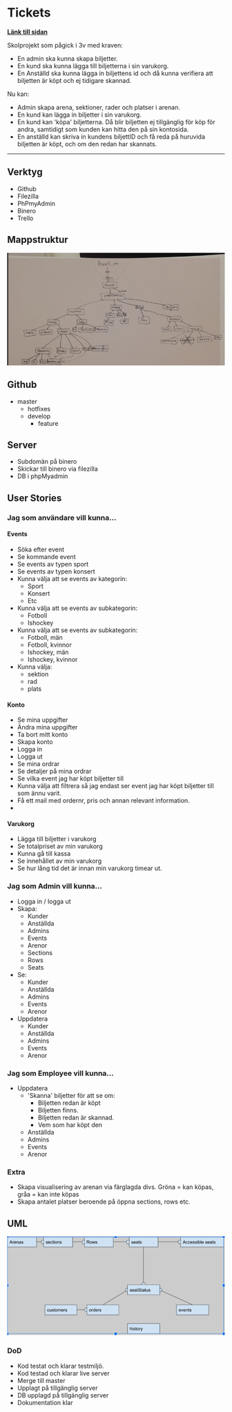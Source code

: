 <h1>Tickets</h1>
<a href="http://tickets.loboessence.se/index.php"><b>Länk till sidan </b></a>
<p> Skolprojekt som pågick i 3v med kraven:
    <ul>
        <li> En admin ska kunna skapa biljetter.</li>
        <li> En kund ska kunna lägga till biljetterna i sin varukorg. </li>
        <li> En Anställd ska kunna lägga in biljettens id och då kunna verifiera att biljetten är köpt och ej tidigare skannad. </li>
    </ul>
</p>
<p>
    Nu kan:
    <ul> 
        <li>Admin skapa arena, sektioner, rader och platser i arenan. </li>
        <li>En kund kan lägga in biljetter i sin varukorg.</li>
        <li>En kund kan 'köpa' biljetterna. Då blir biljetten ej tillgänglig för köp för andra, samtidigt som kunden kan hitta den på sin kontosida.  </li>
        <li>En anställd kan skriva in kundens biljettID och få reda på huruvida biljetten är köpt, och om den redan har skannats. </li>
    </ul>
</p>
<hr>
<h2>Verktyg</h2>
<ul>
    <li> Github </li>
    <li> Filezilla </li>
    <li> PhPmyAdmin </li>
    <li> Binero </li>
    <li> Trello </li>
</ul>

<h2>Mappstruktur</h2>
<img src="readme_imgs/mappstruktur.PNG">

<h2> Github </h2>
<ul>
    <li>master
        <ul> 
            <li> hotfixes </li>
            <li> develop 
            <ul>
                <li>feature</li>
            </ul>
            </li>
        </ul>
    </li>
</ul>

<h2> Server </h2>
<ul> 
    <li>Subdomän på binero </li>
    <li>Skickar till binero via filezilla </li>
    <li>DB i phpMyadmin</li>
</ul>

<h2>User Stories </h2>
<h3> Jag som användare vill kunna... </h3>
<h4> Events </h4>
<ul>
    <li>Söka efter event</li>
    <li>Se kommande event </li>
    <li>Se events av typen sport </li>
    <li>Se events av typen konsert </li>
    <li>Kunna välja att se events av kategorin:
        <ul>
            <li>Sport</li>
            <li>Konsert</li>
            <li>Etc</li>
        </ul>
     </li>
    <li>Kunna välja att se events av subkategorin:
        <ul>
            <li>Fotboll</li>
            <li>Ishockey</li>
        </ul>
    </li>
    <li>Kunna välja att se events av subkategorin:
        <ul>
            <li>Fotboll, män</li>
            <li>Fotboll, kvinnor</li>
            <li>Ishockey, män</li>
            <li>Ishockey, kvinnor</li>
        </ul>
    </li>
    <li>Kunna välja:
        <ul>
            <li>sektion</li>
            <li>rad</li>
            <li>plats</li>
        </ul>
    </li>
</ul>

<h4> Konto </h2>
<ul>
    <li>Se mina uppgifter</li>
    <li>Ändra mina uppgifter</li>
    <li>Ta bort mitt konto</li>
    <li>Skapa konto </li>
    <li>Logga in </li>
    <li>Logga ut </li>
    <li>Se mina ordrar</li>
    <li>Se detaljer på mina ordrar</li>
    <li>Se vilka event jag har köpt biljetter till</li>
    <li>Kunna välja att filtrera så jag endast ser event jag har köpt biljetter till som ännu varit.</li>
    <li>Få ett mail med ordernr, pris och annan relevant information. </li>
    <li></li>
</ul>

<h4>Varukorg</h4>
<ul>
    <li>Lägga till biljetter i varukorg</li>
    <li>Se totalpriset av min varukorg</li>
    <li>Kunna gå till kassa</li>
    <li>Se innehållet av min varukorg</li>
    <li>Se hur lång tid det är innan min varukorg timear ut.</li>
</ul>

<h3>Jag som Admin vill kunna...</h3>
<ul>
    <li>Logga in / logga ut</li>
    <li>Skapa:
        <ul>
            <li>Kunder</li>
            <li>Anställda</li>
            <li>Admins</li>
            <li>Events</li>
            <li>Arenor</li>
            <li>Sections</li>
            <li>Rows</li>
            <li>Seats</li>
        </ul>
    </li>
    <li>Se:
        <ul>
            <li>Kunder </li>
            <li>Anställda </li>
            <li>Admins </li>
            <li>Events </li>
            <li>Arenor </li>
        </ul>
    </li>
    <li> Uppdatera
          <ul>
            <li>Kunder </li>
            <li>Anställda </li>
            <li>Admins </li>
            <li>Events </li>
            <li>Arenor </li>
        </ul>
    </li>
    
</ul>

<h3>Jag som Employee vill kunna...</h3>
<ul>
    <li> Uppdatera
          <ul>
            <li>'Skanna' biljetter för att se om:
                <ul>
                    <li>Biljetten redan är köpt</li>
                    <li>Biljetten finns.</li>
                    <li>Biljetten redan är skannad.</li>
                    <li>Vem som har köpt den</li>
                </ul>
            </li>
            <li>Anställda </li>
            <li>Admins </li>
            <li>Events </li>
            <li>Arenor </li>
        </ul>
    </li>
</ul>

<h3>Extra</h3>
<ul>
    <li>Skapa visualisering av arenan via färglagda divs. Gröna = kan köpas, gråa = kan inte köpas</li>
    <li>Skapa antalet platser beroende på öppna sections, rows etc. </li>
</ul>

<h2>UML</h2>
<img src="readme_imgs/uml.PNG">
<h3> DoD </h3>
<ul>
    <li>Kod testat och klarar testmiljö. </li>
    <li>Kod testad och klarar live server</li>
    <li>Merge till master</li>
    <li>Upplagt på tillgänglig server</li>
    <li>DB upplagd på tillgänglig server</li>
    <li>Dokumentation klar </li>
</ul>

